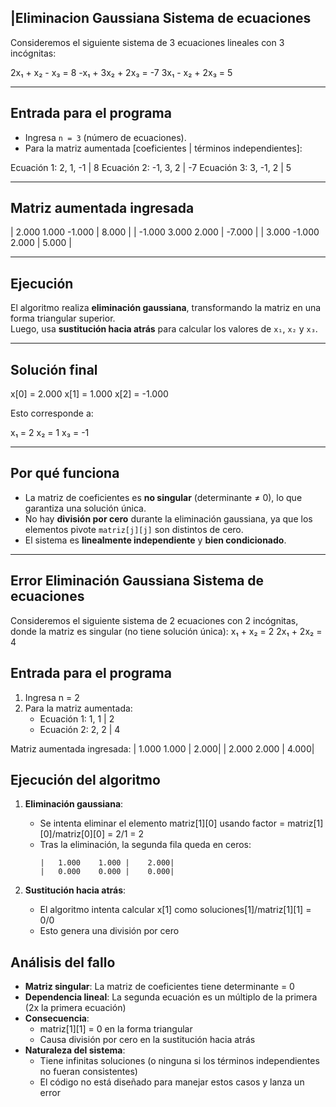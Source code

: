 ## |Eliminacion Gaussiana Sistema de ecuaciones

Consideremos el siguiente sistema de 3 ecuaciones lineales con 3 incógnitas:

2x₁ + x₂ - x₃ = 8 -x₁ + 3x₂ + 2x₃ = -7 3x₁ - x₂ + 2x₃ = 5


---

## Entrada para el programa

- Ingresa `n = 3` (número de ecuaciones).
- Para la matriz aumentada \[coeficientes | términos independientes\]:

Ecuación 1:   2,  1, -1  |   8
Ecuación 2:  -1,  3,  2  |  -7
Ecuación 3:   3, -1,  2  |   5


---

## Matriz aumentada ingresada

|   2.000    1.000   -1.000  |   8.000 |
|  -1.000    3.000    2.000  |  -7.000 |
|   3.000   -1.000    2.000  |   5.000 |


---

## Ejecución

El algoritmo realiza **eliminación gaussiana**, transformando la matriz en una forma triangular superior.  
Luego, usa **sustitución hacia atrás** para calcular los valores de `x₁`, `x₂` y `x₃`.

---

## Solución final

x[0] = 2.000
x[1] = 1.000
x[2] = -1.000


Esto corresponde a:

x₁ = 2
x₂ = 1
x₃ = -1

---

## Por qué funciona

- La matriz de coeficientes es **no singular** (determinante ≠ 0), lo que garantiza una solución única.
- No hay **división por cero** durante la eliminación gaussiana, ya que los elementos pivote `matriz[j][j]` son distintos de cero.
- El sistema es **linealmente independiente** y **bien condicionado**.

------------------------------------------------------------------------------------------------------------------------------------------


## Error Eliminación Gaussiana Sistema de ecuaciones
Consideremos el siguiente sistema de 2 ecuaciones con 2 incógnitas, donde la matriz es singular (no tiene solución única):
x₁ + x₂ = 2
2x₁ + 2x₂ = 4


## Entrada para el programa
1. Ingresa n = 2
2. Para la matriz aumentada:
   - Ecuación 1: 1, 1 | 2
   - Ecuación 2: 2, 2 | 4

Matriz aumentada ingresada:
| 1.000 1.000 | 2.000|
| 2.000 2.000 | 4.000|


## Ejecución del algoritmo
1. **Eliminación gaussiana**:
   - Se intenta eliminar el elemento matriz[1][0] usando factor = matriz[1][0]/matriz[0][0] = 2/1 = 2
   - Tras la eliminación, la segunda fila queda en ceros:
     ```
     |   1.000    1.000 |    2.000|
     |   0.000    0.000 |    0.000|
     ```

2. **Sustitución hacia atrás**:
   - El algoritmo intenta calcular x[1] como soluciones[1]/matriz[1][1] = 0/0
   - Esto genera una división por cero

## Análisis del fallo
- **Matriz singular**: La matriz de coeficientes tiene determinante = 0
- **Dependencia lineal**: La segunda ecuación es un múltiplo de la primera (2x la primera ecuación)
- **Consecuencia**:
  - matriz[1][1] = 0 en la forma triangular
  - Causa división por cero en la sustitución hacia atrás
- **Naturaleza del sistema**:
  - Tiene infinitas soluciones (o ninguna si los términos independientes no fueran consistentes)
  - El código no está diseñado para manejar estos casos y lanza un error
